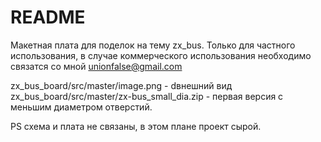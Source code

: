# README #

Макетная плата для поделок на тему zx_bus.
Только для частного использования, в случае коммерческого использования необходимо связатся со мной unionfalse@gmail.com

zx_bus_board/src/master/image.png - dвнешний вид
zx_bus_board/src/master/zx-bus_small_dia.zip - первая версия с меньшим диаметром отверстий.

PS схема и плата не связаны, в этом плане проект сырой.